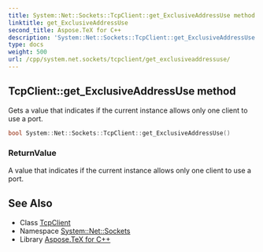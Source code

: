 ```yaml
---
title: System::Net::Sockets::TcpClient::get_ExclusiveAddressUse method
linktitle: get_ExclusiveAddressUse
second_title: Aspose.TeX for C++
description: 'System::Net::Sockets::TcpClient::get_ExclusiveAddressUse method. Gets a value that indicates if the current instance allows only one client to use a port in C++.'
type: docs
weight: 500
url: /cpp/system.net.sockets/tcpclient/get_exclusiveaddressuse/
---
```

## TcpClient::get_ExclusiveAddressUse method


Gets a value that indicates if the current instance allows only one client to use a port.

```cpp
bool System::Net::Sockets::TcpClient::get_ExclusiveAddressUse()
```


### ReturnValue

A value that indicates if the current instance allows only one client to use a port.

## See Also

* Class [TcpClient](../)
* Namespace [System::Net::Sockets](../../)
* Library [Aspose.TeX for C++](../../../)
